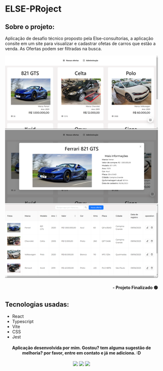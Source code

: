 # ELSE-PRoject

## Sobre o projeto:

Aplicação de desafio técnico proposto pela Else-consultorias, a aplicação consite em um site para visualizar e cadastrar ofetas de carros que estão a venda. As Ofertas podem ser filtradas na busca.

<div align="center">
  <img src="/src/assets/cover1.png">
  <img src="/src/assets/cover2.png">
  <img src="/src/assets/cover3.png">
</div>

#### <div align="right">- Projeto Finalizado 🟢 <div>

## Tecnologias usadas:

- React
- Typescript
- Vite
- CSS
- Jest

#### <div align="center">Aplicação desenvolvida por mim. Gostou? tem alguma sugestão de melhoria? por favor, entre em contato e já me adiciona. :D

<div>

<div align="center"> 
  <a href="https://instagram.com/kelvinteixeira_" target="_blank"><img src="https://img.shields.io/badge/-Instagram-%23E4405F?style=for-the-badge&logo=instagram&logoColor=white" target="_blank"></a>
  <a href = "mailto:kelvin.teixeira.santos@gmail.com"><img src="https://img.shields.io/badge/-Gmail-%23333?style=for-the-badge&logo=gmail&logoColor=white" target="_blank"></a>
  <a href="https://www.linkedin.com/in/kelvin-teixeira-8707b41a8/" target="_blank"><img src="https://img.shields.io/badge/-LinkedIn-%230077B5?style=for-the-badge&logo=linkedin&logoColor=white" target="_blank"></a> 
  </div>
